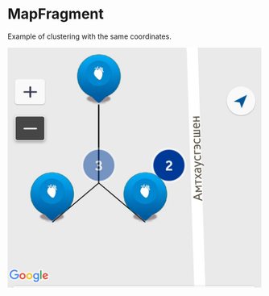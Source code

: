 # MapFragment
Example of clustering with the same coordinates.

![alt tag](https://github.com/master255/MapFragment/raw/master/Screenshot_2016-09-19-17-21-05_cr.jpg)

